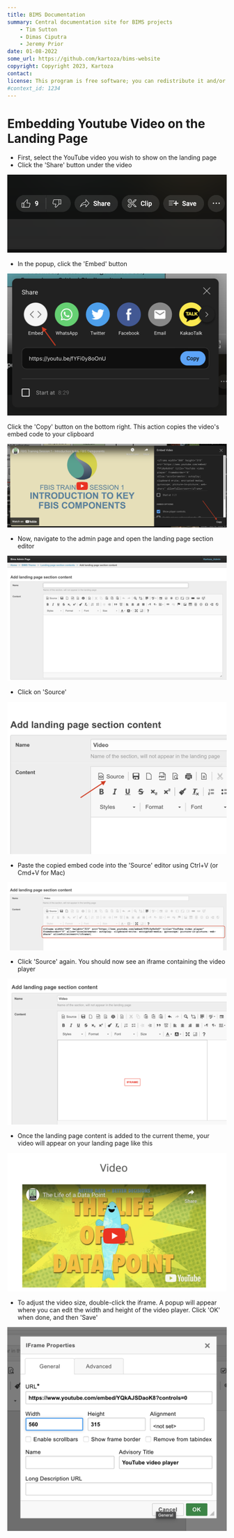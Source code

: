 ```yaml
---
title: BIMS Documentation
summary: Central documentation site for BIMS projects
    - Tim Sutton
    - Dimas Ciputra
    - Jeremy Prior
date: 01-08-2022
some_url: https://github.com/kartoza/bims-website
copyright: Copyright 2023, Kartoza
contact: 
license: This program is free software; you can redistribute it and/or modify it under the terms of the GNU Affero General Public License as published by the Free Software Foundation; either version 3 of the License, or (at your option) any later version.
#context_id: 1234
---
```


# Embedding Youtube Video on the Landing Page

- First, select the YouTube video you wish to show on the landing page
- Click the 'Share' button under the video

![Youtube share](img/Screenshot%202023-07-16%20at%2011.31.11%20AM.png)

- In the popup, click the 'Embed' button

![Youtube embed](img/Screenshot%202023-07-16%20at%2011.32.38%20AM.png)

   Click the 'Copy' button on the bottom right. This action copies the video's embed code to your clipboard

![Youtube popup](img/Screenshot%202023-07-16%20at%2011.34.25%20AM.png)

- Now, navigate to the admin page and open the landing page section editor

![Admin page](img/Screenshot%202023-07-16%20at%2011.36.20%20AM.png)

- Click on 'Source'

![Admin page-2](img/Screenshot%202023-07-16%20at%2011.55.00%20AM.png)

- Paste the copied embed code into the 'Source' editor using Ctrl+V (or Cmd+V for Mac)

![Admin page-3](img/Screenshot%202023-07-16%20at%2011.56.54%20AM.png)

- Click 'Source' again. You should now see an iframe containing the video player

![Admin page-4](img/Screenshot%202023-07-16%20at%2011.58.13%20AM.png)

- Once the landing page content is added to the current theme, your video will appear on your landing page like this

![Admin page-5](img/Screenshot%202023-07-16%20at%2012.09.46%20PM.png)

- To adjust the video size, double-click the iframe. A popup will appear where you can edit the width and height of the video player. Click 'OK' when done, and then 'Save'

![Admin page-6](img/Screenshot%202023-07-16%20at%2012.12.59%20PM.png)
